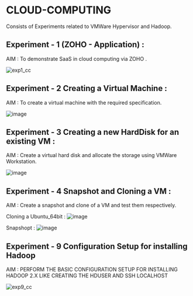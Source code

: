 # CLOUD-COMPUTING
Consists of Experiments related to VMWare Hypervisor and Hadoop. 

## Experiment - 1 (ZOHO - Application) : </br>
AIM : To demonstrate SaaS in cloud computing via ZOHO . </br>

![exp1_cc](https://user-images.githubusercontent.com/113246116/218370517-06506b21-c340-4c88-bf94-c5260a0da65d.png)

## Experiment - 2 Creating a Virtual Machine : </br>
AIM : To create a virtual machine with the required specification. </br>

![image](https://user-images.githubusercontent.com/113246116/218371720-f94a1eb4-4471-4588-9043-dda4a27459c3.png)

## Experiment - 3 Creating a new HardDisk for an existing VM : </br>
AIM : Create a virtual hard disk and allocate the storage using VMWare Workstation. </br>

![image](https://user-images.githubusercontent.com/113246116/218372153-5c388011-b788-4553-9296-85975deb42ed.png)

## Experiment - 4 Snapshot and Cloning a VM : </br>
AIM : Create a snapshot and clone of a VM and test them respectively. </br>

Cloning a Ubuntu_64bit : 
![image](https://user-images.githubusercontent.com/113246116/218372688-b087aabf-5d46-4363-a76f-98b13e50cdc2.png)

Snapshopt : 
![image](https://user-images.githubusercontent.com/113246116/218373479-2341436a-9e66-495c-9fc1-2485bf890fab.png)

## Experiment - 9 Configuration Setup for installing Hadoop </br>
AIM : PERFORM THE BASIC CONFIGURATION SETUP FOR INSTALLING HADOOP 2.X LIKE CREATING THE HDUSER AND SSH LOCALHOST

![exp9_cc](https://user-images.githubusercontent.com/113246116/218547108-3c37f473-9e31-4bf3-9adb-a936057d27b0.png)






